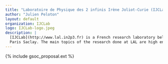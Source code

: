 ```yaml
---
title: "Laboratoire de Physique des 2 infinis Irène Joliot-Curie (IJCLab)"
author: "Julien Peloton"
layout: default
organization: IJCLab
logo: IJCLab-logo.jpeg
description: |
  [IJCLab](http://www.lal.in2p3.fr) is a French research laboratory belonging to CNRS/IN2P3 and located at Université
  Paris Saclay. The main topics of the research done at LAL are high energy physics, cosmology and accelerators.
---
```


{% include gsoc_proposal.ext %}
